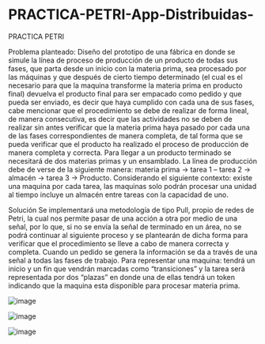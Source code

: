# PRACTICA-PETRI-App-Distribuidas-
PRACTICA PETRI 

Problema planteado: 
Diseño del prototipo de una fábrica en donde se simule la línea de proceso de producción de un producto de todas sus fases, que parta desde un inicio con la materia prima, sea procesado por las máquinas y que después de cierto tiempo determinado (el cual es el necesario para que la maquina transforme la materia prima en producto final) devuelva el producto final para ser empacado como pedido y que pueda ser enviado, es decir que haya cumplido con cada una de sus fases, cabe mencionar que el procedimiento se debe de realizar de forma lineal, de manera consecutiva, es decir que las actividades no se deben de realizar sin antes verificar que la materia prima haya pasado por cada una de las fases correspondientes de manera completa, de tal forma que se pueda verificar que el producto ha realizado el proceso de producción de manera completa y correcta. Para llegar a un producto terminado se necesitará de dos materias primas y un ensamblado. La línea de producción debe de verse de la siguiente manera: materia prima -> tarea 1 – tarea 2 -> almacén -> tarea 3 -> Producto. Considerando el siguiente contexto: existe una maquina por cada tarea, las maquinas solo podrán procesar una unidad al tiempo incluye un almacén entre tareas con la capacidad de uno.

Solución
Se implementará una metodología de tipo Pull, propio de redes de Petri, la cual nos permite pasar de una acción a otra por medio de una señal, por lo que, si no se envía la señal de terminado en un área, no se podrá continuar al siguiente proceso y se plantearán de dicha forma para verificar que el procedimiento se lleve a cabo de manera correcta y completa. Cuando un pedido se genera la información se da a través de una señal a todas las fases de trabajo. Para representar una maquina: tendrá un inicio y un fin que vendrán marcadas como “transiciones” y la tarea será representada por dos “plazas” en donde una de ellas tendrá un token indicando que la maquina esta disponible para procesar materia prima.


![image](https://github.com/JohnVeraXD/PRACTICA-PETRI-App-Distribuidas-/assets/108051712/4d5aa0d6-85ec-4429-95b9-2b5d308cbd07)


![image](https://github.com/JohnVeraXD/PRACTICA-PETRI-App-Distribuidas-/assets/108051712/1d8ca212-87a7-479b-b83d-5bc669ba2122)


![image](https://github.com/JohnVeraXD/PRACTICA-PETRI-App-Distribuidas-/assets/108051712/531f9cb8-9b2b-429d-bcba-da597817183b)
